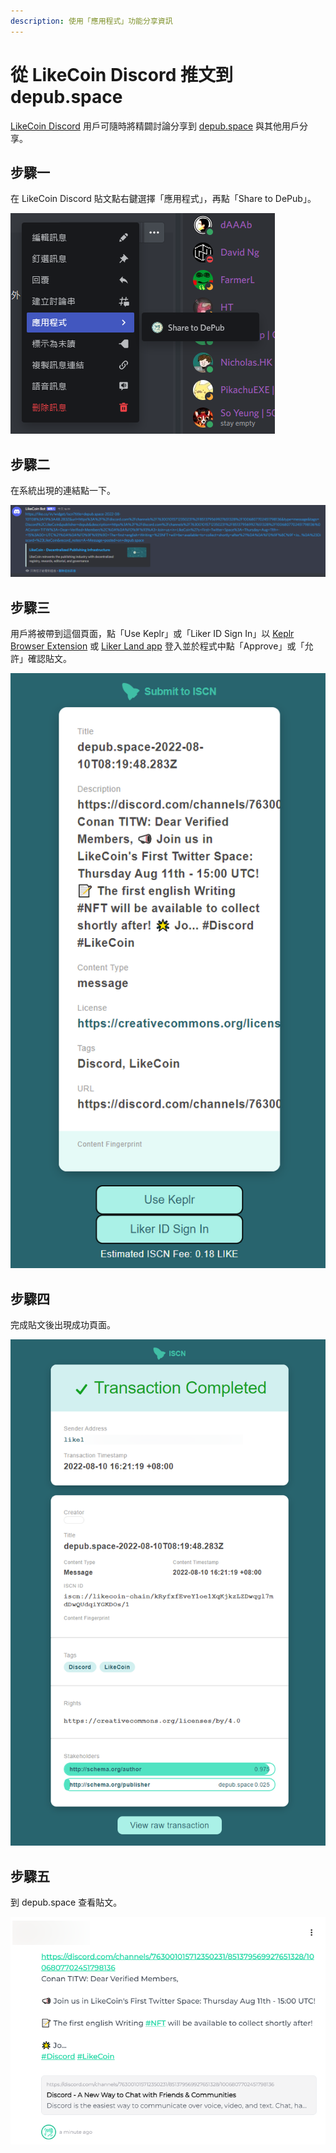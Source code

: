 ```yaml
---
description: 使用「應用程式」功能分享資訊
---
```


# 從 LikeCoin Discord 推文到 depub.space

[LikeCoin Discord](https://discord.gg/likecoin) 用戶可隨時將精闢討論分享到 [depub.space](./) 與其他用戶分享。

## 步驟一

在 LikeCoin Discord 貼文點右鍵選擇「應用程式」，再點「Share to DePub」。

![](<../../.gitbook/assets/discord depub.space 01.png>)

## 步驟二

在系統出現的連結點一下。

![](<../../.gitbook/assets/discord depub.space 02.png>)

## 步驟三

用戶將被帶到這個頁面，點「Use Keplr」或「Liker ID Sign In」以 [Keplr Browser Extension](../../general-guides/wallet/keplr/) 或 [Liker Land app](../liker-land/download.md) 登入並於程式中點「Approve」或「允許」確認貼文。

![](<../../.gitbook/assets/discord depub.space 03.png>)

## 步驟四

完成貼文後出現成功頁面。

![](<../../.gitbook/assets/discord depub.space 04.png>)

## 步驟五

到 depub.space 查看貼文。

![](<../../.gitbook/assets/discord depub.space 05.png>)
